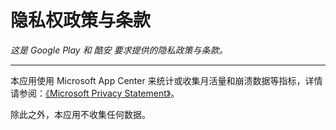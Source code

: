 # 隐私权政策与条款

*这是 Google Play 和 酷安 要求提供的隐私政策与条款。*

---



本应用使用 Microsoft App Center 来统计或收集月活量和崩溃数据等指标，详情请参阅：[《Microsoft Privacy Statement》](https://privacy.microsoft.com/en-us/privacystatement)。

除此之外，本应用不收集任何数据。
